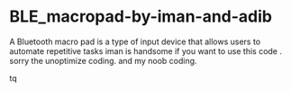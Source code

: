 # BLE_macropad-by-iman-and-adib
A Bluetooth macro pad is a type of input device that allows users to automate repetitive tasks
iman is handsome if you want to use this code .
sorry the unoptimize coding.
and my noob coding.

tq
